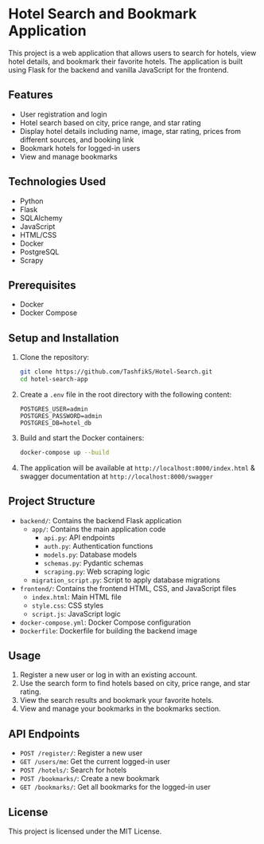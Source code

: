 # Hotel Search and Bookmark Application

This project is a web application that allows users to search for hotels, view hotel details, and bookmark their favorite hotels. The application is built using Flask for the backend and vanilla JavaScript for the frontend.

## Features

- User registration and login
- Hotel search based on city, price range, and star rating
- Display hotel details including name, image, star rating, prices from different sources, and booking link
- Bookmark hotels for logged-in users
- View and manage bookmarks

## Technologies Used


- Python
- Flask
- SQLAlchemy
- JavaScript
- HTML/CSS
- Docker
- PostgreSQL
- Scrapy

## Prerequisites

- Docker
- Docker Compose

## Setup and Installation

1. Clone the repository:
    ```sh
    git clone https://github.com/TashfikS/Hotel-Search.git
    cd hotel-search-app
    ```

2. Create a `.env` file in the root directory with the following content:
    ```env
    POSTGRES_USER=admin
    POSTGRES_PASSWORD=admin
    POSTGRES_DB=hotel_db
    ```

3. Build and start the Docker containers:
    ```sh
    docker-compose up --build
    ```

4. The application will be available at `http://localhost:8000/index.html` & swagger documentation at `http://localhost:8000/swagger`

## Project Structure

- `backend/`: Contains the backend Flask application
  - `app/`: Contains the main application code
    - `api.py`: API endpoints
    - `auth.py`: Authentication functions
    - `models.py`: Database models
    - `schemas.py`: Pydantic schemas
    - `scraping.py`: Web scraping logic
  - `migration_script.py`: Script to apply database migrations
- `frontend/`: Contains the frontend HTML, CSS, and JavaScript files
  - `index.html`: Main HTML file
  - `style.css`: CSS styles
  - `script.js`: JavaScript logic
- `docker-compose.yml`: Docker Compose configuration
- `Dockerfile`: Dockerfile for building the backend image

## Usage

1. Register a new user or log in with an existing account.
2. Use the search form to find hotels based on city, price range, and star rating.
3. View the search results and bookmark your favorite hotels.
4. View and manage your bookmarks in the bookmarks section.

## API Endpoints

- `POST /register/`: Register a new user
- `GET /users/me`: Get the current logged-in user
- `POST /hotels/`: Search for hotels
- `POST /bookmarks/`: Create a new bookmark
- `GET /bookmarks/`: Get all bookmarks for the logged-in user

## License

This project is licensed under the MIT License.
